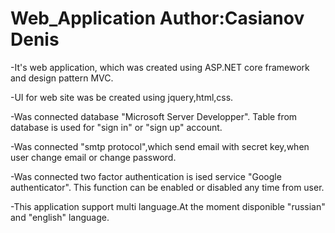 # Web_Application Author:Casianov Denis
-It's web application, which was created using ASP.NET core
framework and design pattern MVC.

-UI for web site was be created using jquery,html,css. 

-Was connected database "Microsoft Server Developper". 
Table from database is used for "sign in" or "sign up" account.

-Was connected "smtp protocol",which send email with secret
key,when user change email or change password.

-Was connected two factor authentication is ised service "Google authenticator".
This function can be enabled or disabled any time from user. 

-This application support multi language.At the moment disponible "russian" and "english" language.
